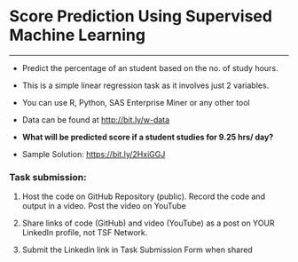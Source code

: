 # Score Prediction Using Supervised Machine Learning
---

- Predict the percentage of an student based on the no. of study hours.

- This is a simple linear regression task as it involves just 2 variables.

- You can use R, Python, SAS Enterprise Miner or any other tool

- Data can be found at http://bit.ly/w-data

- **What will be predicted score if a student studies for 9.25 hrs/ day?**

- Sample Solution: https://bit.ly/2HxiGGJ

### Task submission:

1. Host the code on GitHub Repository (public). Record the code and output in a video. Post the video on YouTube

2. Share links of code (GitHub) and video (YouTube) as a post on YOUR LinkedIn profile, not TSF Network.

3. Submit the Linkedin link in Task Submission Form when shared
